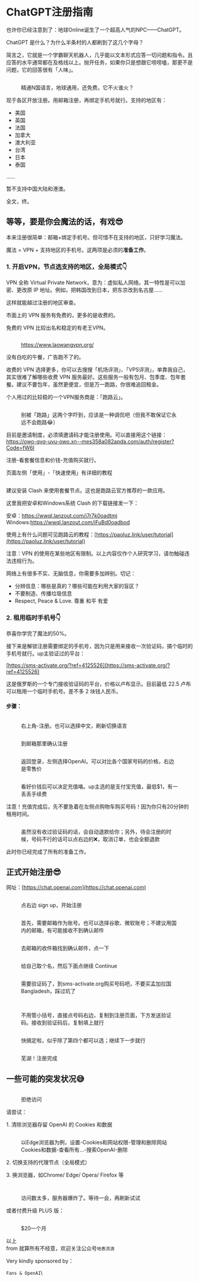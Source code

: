 # ChatGPT注册指南

也许你已经注意到了：地球Online诞生了一个超高人气的NPC——ChatGPT。

ChatGPT 是什么？为什么半条村的人都刷到了这几个字母？

简言之，它就是一个学霸聊天机器人，几乎能以文本形式应答一切问题和指令。且应答的水平通常都在及格线以上。抛开任务，如果你只是想跟它唠唠嗑，那更不是问题，它的回答很有「人味」。

<figure><img src="../.gitbook/assets/QQ图片20230222121043.png" alt=""><figcaption><p>精通N国语言，地球通用，还免费。它不火谁火？</p></figcaption></figure>

现于各区开放注册。用邮箱注册，再绑定手机号就行。支持的地区有：

* 美国
* 英国
* 法国
* 加拿大
* 澳大利亚
* 台湾
* 日本
* 泰国

……

暂不支持中国大陆和港澳。

全文，终。

## **等等，要是你会魔法的话，有戏😎**

本来注册很简单：邮箱+绑定手机号。但可惜不在支持的地区，只好学习魔法。

魔法 = VPN + 支持地区的手机号。这两项是必须的**准备工作**。

### 1. 开启VPN，节点选支持的地区，全局模式👇

VPN 全称 Virtual Private Network，意为：虚拟私人网络。其一特性是可以加密、更改原 IP 地址。例如，把韩国改到日本，把东京改到名古屋……

这样就能越过注册的地区审查。

市面上的 VPN 服务有免费的，更多的是收费的。

免费的 VPN 比较出名和稳定的有老王VPN。

<figure><img src="../.gitbook/assets/QQ图片20230222123718.png" alt=""><figcaption><p><a href="https://www.laowangvpn.org/">https://www.laowangvpn.org/</a></p></figcaption></figure>

没有白吃的午餐，广告跑不了的。

收费的 VPN 选择更多，你可以去搜搜「机场评测」、「VPS评测」，单靠我自己，其实很难了解哪些收费 VPN 服务最好。这些服务一般有包月、包季度、包年套餐。建议不要包年，虽然更便宜，但是万一跑路，你很难追回租金。

个人用过的比较稳的一个VPN服务商是：「跑路云」。

<figure><img src="../.gitbook/assets/QQ图片20230222125840.png" alt=""><figcaption><p>别被「跑路」这两个字吓到，应该是一种调侃吧（但我不敢保证它永远不会跑路😂）</p></figcaption></figure>

目前是邀请制度，必须填邀请码才能注册使用。可以直接用这个链接：[https://owo-qvq-uvu-owo.xn--mes358a082apda.com/auth/register? Code=fW6l](https://owo-qvq-uvu-owo.xn--mes358a082apda.com/auth/register?code=fW6l)

注册-看套餐信息和价钱-充值购买就行。

页面左侧「使用」-「快速使用」有详细的教程

<figure><img src="../.gitbook/assets/image (13).png" alt=""><figcaption></figcaption></figure>

建议安装 Clash 来使用套餐节点。这也是跑路云官方推荐的一款应用。

这里我把安卓和Windows系统 Clash 的下载链接发一下：

安卓：[https://wwql.lanzout.com/i7r7k0oadtmj\
](https://wwql.lanzout.com/i7r7k0oadtmj)Windows:[https://wwql.lanzout.com/iFuBd0oadbod](https://wwql.lanzout.com/iFuBd0oadbod)

使用上有什么问题可见跑路云的教程：[https://paoluz.link/user/tutorial](https://paoluz.link/user/tutorial)

注意：VPN 的使用在某些地区有限制。以上内容仅作个人研究学习，请勿触碰违法违规行为。

网络上有很多不实、无脑信息，你需要多加辨别。切记：

* 分辨信息：哪些是真的？哪些可能在利用大家的盲区？
* 不要制造、传播垃圾信息
* Respect, Peace & Love. 尊重 和平 有爱

### 2. 租用临时手机号👇

恭喜你学完了魔法的50%。

接下来是解锁注册需要绑定的手机号，因为只是用来接收一次验证码，搞个临时的手机号就行。up主验证过的平台：

[https://sms-activate.org/?ref=4125526](https://sms-activate.org/?ref=4125526)

这是俄罗斯的一个专门接收验证码的平台，价格以卢布显示。目前最低 22.5 卢布可以租用一个临时手机号。差不多 2 块钱人民币。

#### 步骤：

<figure><img src="../.gitbook/assets/image (14).png" alt=""><figcaption><p>右上角-注册。也可以选择中文，刷新切换语言</p></figcaption></figure>

<figure><img src="../.gitbook/assets/image (19).png" alt=""><figcaption><p>到邮箱那里确认注册</p></figcaption></figure>

<figure><img src="../.gitbook/assets/image (9).png" alt=""><figcaption><p>返回登录，左侧选择OpenAI。可以对比各个国家号码的价格，右边是零售价</p></figcaption></figure>

<figure><img src="../.gitbook/assets/image (18).png" alt=""><figcaption><p>看好价钱后可以决定充值咯。up主选的是支付宝充值，最低$1，有一丢丢手续费</p></figcaption></figure>

注意！充值完成后，先不要急着在左侧点购物车购买号码！因为你只有20分钟的租用时间。

<figure><img src="../.gitbook/assets/image (11).png" alt=""><figcaption><p>虽然没有收过验证码的话，会自动退款给你；另外，待会注册的时候，号码不行的话可以点右边的❌，取消订单，也会全额退款</p></figcaption></figure>

此时你已经完成了所有的准备工作。

## **正式开始注册😎**

网址：[https://chat.openai.com](https://chat.openai.com)

<figure><img src="../.gitbook/assets/image (10).png" alt=""><figcaption><p>点右边 sign up，开始注册</p></figcaption></figure>

<figure><img src="../.gitbook/assets/image (3).png" alt=""><figcaption><p>首先，需要邮箱作为账号。也可以选择谷歌、微软账号；不建议用国内的邮箱，有可能接收不到确认邮件</p></figcaption></figure>

<figure><img src="../.gitbook/assets/image (2).png" alt=""><figcaption><p>去邮箱的收件箱找到确认邮件，点一下</p></figcaption></figure>

<figure><img src="../.gitbook/assets/image (17).png" alt=""><figcaption><p>给自己取个名，然后下面点继续 Continue</p></figcaption></figure>

<figure><img src="../.gitbook/assets/image (8).png" alt=""><figcaption><p>需要验证码了，到sms-activate.org购买号码吧，不要买孟加拉国 Bangladesh，踩过坑了</p></figcaption></figure>

<figure><img src="../.gitbook/assets/image.png" alt=""><figcaption><p><br>不用管小括号，直接点号码右边，复制到注册页面，下方发送验证码。接收到验证码后，复制填上就行</p></figcaption></figure>

<figure><img src="../.gitbook/assets/image (12).png" alt=""><figcaption><p>快搞定啦，似乎除了第四个都可以选；继续下一步就行</p></figcaption></figure>

<figure><img src="../.gitbook/assets/image (5).png" alt=""><figcaption><p>芜湖！注册完成</p></figcaption></figure>

## **一些可能的突发状况😅**

<figure><img src="../.gitbook/assets/image (7).png" alt=""><figcaption><p>拒绝访问</p></figcaption></figure>

请尝试：

1\. 清除浏览器存留 OpenAI 的 Cookies 和数据

<figure><img src="../.gitbook/assets/image (15).png" alt=""><figcaption><p>以Edge浏览器为例，设置-Cookies和网站权限-管理和删除网站Cookies和数据-查看所有...-搜索OpenAI-删除</p></figcaption></figure>

2\. 切换支持的代理节点（全局模式）

3\. 换浏览器，如Chrome/ Edge/ Opera/ Firefox 等



<figure><img src="../.gitbook/assets/image (16).png" alt=""><figcaption></figcaption></figure>

<figure><img src="../.gitbook/assets/image (1).png" alt=""><figcaption><p>访问数太多，服务器爆炸了。等待一会，再刷新试试</p></figcaption></figure>

或者付费升级 PLUS 版：

<figure><img src="../.gitbook/assets/image (6).png" alt=""><figcaption><p>$20一个月</p></figcaption></figure>



以上\
from 就算所有不经意，欢迎关注公众号`地表流浪`

Very kindly sponsored by：

`Fans & OpenAI`\
